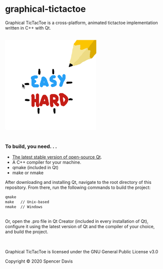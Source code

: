 # graphical-tictactoe

Graphical TicTacToe is a cross-platform, animated tictactoe implementation written in C++ with Qt.
<br /><br />

![Gameplay Demo](demo/tictactoe-gameplay.gif)
<br /><br />

### To build, you need. . . 

* [The latest stable version of open-source Qt](https://www.qt.io/download-open-source?hsCtaTracking=9f6a2170-a938-42df-a8e2-a9f0b1d6cdce%7C6cb0de4f-9bb5-4778-ab02-bfb62735f3e5).
* A C++ compiler for your machine.
* qmake (included in Qt)
* make or nmake

After downloading and installing Qt, navigate to the root directory of this repository. From there, run the following commands to build the project:
```
qmake
make   // Unix-based
nmake  // Windows
```
<br />
Or, open the .pro file in Qt Creator (included in every installation of Qt), configure it using the latest version of Qt and the compiler of your choice, and build the project.
<br /><br /><br />


Graphical TicTacToe is licensed under the GNU General Public License v3.0

Copyright © 2020 Spencer Davis

